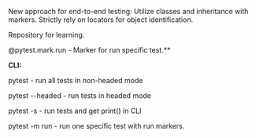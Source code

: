 New approach for end-to-end testing: Utilize classes and inheritance with markers. Strictly rely on locators for object identification.

Repository for learning.

@pytest.mark.run - Marker for run specific test.**

**CLI:**

pytest - run all tests in non-headed mode

pytest --headed  - run tests in headed mode

pytest -s - run tests and get print() in CLI

pytest -m run - run one specific test with run markers.
